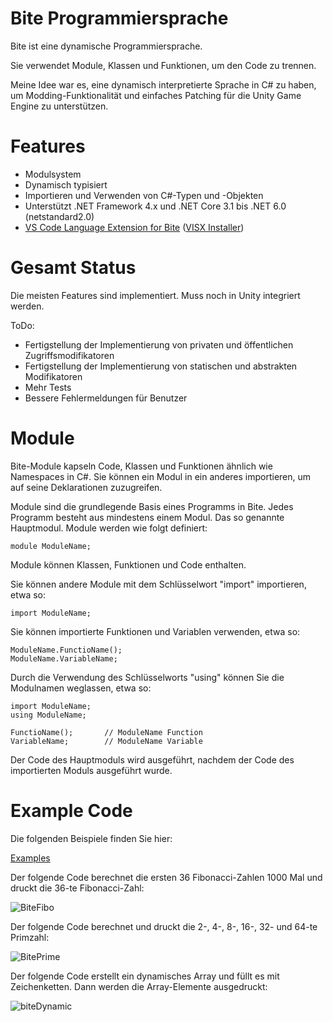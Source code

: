 # Bite Programmiersprache
Bite ist eine dynamische Programmiersprache. 

Sie verwendet Module, Klassen und Funktionen, um den Code zu trennen.

Meine Idee war es, eine dynamisch interpretierte Sprache in C# zu haben, um Modding-Funktionalität und einfaches Patching für die Unity Game Engine zu unterstützen.

# Features

* Modulsystem
* Dynamisch typisiert
* Importieren und Verwenden von C#-Typen und -Objekten
* Unterstützt .NET Framework 4.x und .NET Core 3.1 bis .NET 6.0 (netstandard2.0)
* [VS Code Language Extension for Bite](https://github.com/Maximilian-Winter/Bite-Language-Extension-for-VS-Code) ([VISX Installer](https://github.com/Maximilian-Winter/Bite-Language-Extension-for-VS-Code/releases))

# Gesamt Status
Die meisten Features sind implementiert.
Muss noch in Unity integriert werden.

ToDo:
* Fertigstellung der Implementierung von privaten und öffentlichen Zugriffsmodifikatoren
* Fertigstellung der Implementierung von statischen und abstrakten Modifikatoren
* Mehr Tests
* Bessere Fehlermeldungen für Benutzer

# Module
Bite-Module kapseln Code, Klassen und Funktionen ähnlich wie Namespaces in C#. Sie können ein Modul in ein anderes importieren, um auf seine Deklarationen zuzugreifen.

Module sind die grundlegende Basis eines Programms in Bite. Jedes Programm besteht aus mindestens einem Modul. Das so genannte Hauptmodul. Module werden wie folgt definiert:
```
module ModuleName;
```


Module können Klassen, Funktionen und Code enthalten.

Sie können andere Module mit dem Schlüsselwort "import" importieren, etwa so:
```
import ModuleName;
```


Sie können importierte Funktionen und Variablen verwenden, etwa so:
```
ModuleName.FunctioName();
ModuleName.VariableName;
```


Durch die Verwendung des Schlüsselworts "using" können Sie die Modulnamen weglassen, etwa so:
```
import ModuleName;
using ModuleName;

FunctioName();       // ModuleName Function
VariableName;        // ModuleName Variable
```

Der Code des Hauptmoduls wird ausgeführt, nachdem der Code des importierten Moduls ausgeführt wurde.


# Example Code

Die folgenden Beispiele finden Sie hier:

[Examples](https://github.com/Maximilian-Winter/Bite-Programming-Language/blob/master/TestApp/TestProgram/MainModule.bite)


Der folgende Code berechnet die ersten 36 Fibonacci-Zahlen 1000 Mal und druckt die 36-te Fibonacci-Zahl:

![BiteFibo](https://user-images.githubusercontent.com/24946356/161903954-3d85e17d-34ef-4e60-aac6-f8a0fad8380d.PNG)





Der folgende Code berechnet und druckt die 2-, 4-, 8-, 16-, 32- und 64-te Primzahl:

![BitePrime](https://user-images.githubusercontent.com/24946356/161903979-3d4cbdc5-8d22-4bcd-9719-a75428227d6a.PNG)





Der folgende Code erstellt ein dynamisches Array und füllt es mit Zeichenketten. Dann werden die Array-Elemente ausgedruckt:

![biteDynamic](https://user-images.githubusercontent.com/24946356/161903997-fe14fa25-9b80-4962-aeec-a977052b834a.PNG)

